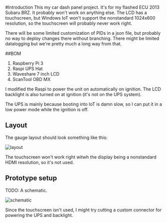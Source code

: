 #Introduction 
This my car dash panel project. It's for my flashed ECU 2013 Subaru BRZ. It probably won't work on anything else. The LCD has a touchscreen, but Windows IoT won't support the nonstandard 1024x600 resolution, so the touchscreen will probably never work right.

There will be some limited customization of PIDs in a json file, but probably no way to deploy changes there without branching. There might be limited datalogging but we're pretty much a long way from that.

##BOM
1. Raspberry Pi 3
2. Raspi UPS Hat
3. Waveshare 7 inch LCD
4. ScanTool OBD MX

I modified the Raspi to power the unit on automatically on ignition. The LCD backlight is also turned on at ignition (it's not on the UPS system).

The UPS is mainly because booting into IoT is damn slow, so I can put it in a low power mode while the ignition is off.

## Layout
The gauge layout should look something like this:

![layout](https://daparker.visualstudio.com/0b16eba6-9218-4f4b-a629-87fe16048574/_api/_versioncontrol/itemContent?repositoryId=7f54c86c-6802-4911-9f5b-9a97bd2317e2&path=%2Fimg%2Flayout.png&version=GBmaster&contentOnly=true&__v=5 "Layout")

The touchscreen won't work right witwh the display being a nonstandard HDMI resolution, so it's not used.

## Prototype setup

TODO: A schematic. 

![schematic](https://daparker.visualstudio.com/0b16eba6-9218-4f4b-a629-87fe16048574/_api/_versioncontrol/itemContent?repositoryId=7f54c86c-6802-4911-9f5b-9a97bd2317e2&path=%2Fimg%2Fproto1.jpg&version=GBmaster&contentOnly=true&__v=5 "Proto1")

Since the touchscreen isn't used, I might try cutting a custom connector for powering the UPS and backlight.